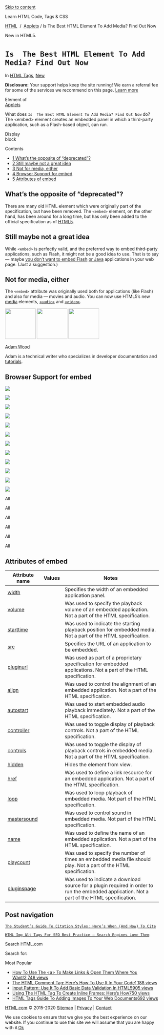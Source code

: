 <a href="#site-main" class="skip-link screen-reader-text">Skip to content</a>



[](https://html.com/)

Learn HTML Code, Tags & CSS

[HTML](https://html.com/)  /  [Applets](https://html.com/applets/) / Is The Best HTML Element To Add Media? Find Out Now

New in HTML5.

`Is  The Best HTML Element To Add Media? Find Out Now`
======================================================

In <span class="post-meta-category">[HTML Tags](https://html.com/tags/), [New](https://html.com/new/)</span>

**Disclosure:** Your support helps keep the site running! We earn a referral fee for some of the services we recommend on this page. [Learn more](https://html.com/disclosure/)

Element of  
[Applets](https://html.com/applets/)

What does `Is  The Best HTML Element To Add Media? Find Out Now` do?  
The &lt;embed&gt; element creates an embedded panel in which a third-party application, such as a Flash-based object, can run.

Display  
block

<span class="underline"></span>

Contents

-   [<span class="toc_number toc_depth_1">1</span> What’s the opposite of “deprecated”?](#What8217s_the_opposite_of_8220deprecated8221)
-   [<span class="toc_number toc_depth_1">2</span> Still maybe not a great idea](#Still_maybe_not_a_great_idea)
-   [<span class="toc_number toc_depth_1">3</span> Not for media, either](#Not_for_media_either)
-   [<span class="toc_number toc_depth_1">4</span> Browser Support for embed](#Browser_Support_for_embed)
-   [<span class="toc_number toc_depth_1">5</span> Attributes of embed](#Attributes_of_embed)

<span id="What8217s_the_opposite_of_8220deprecated8221">What’s the opposite of “deprecated”?</span>
---------------------------------------------------------------------------------------------------

There are many old HTML element which were originally part of the specification, but have been removed. The `<embed>` element, on the other hand, has been around for a long time, but has only been added to the official specification as of [HTML5](https://html.com/html5/).

<span id="Still_maybe_not_a_great_idea">Still maybe not a great idea</span>
---------------------------------------------------------------------------

While `<embed>` is perfectly valid, and the preferred way to embed third-party applications, such as Flash, it might not be a good idea to use. That is to say — maybe [you don’t want to embed Flash](http://www.e-xanthos.co.uk/blog/why-flash-is-bad-for-web-design-and-seo/) [or Java](https://java.com/en/download/faq/chrome.xml) applications in your web page. (Just a suggestion.)

<span id="Not_for_media_either">Not for media, either</span>
------------------------------------------------------------

The `<embed>` attribute was originally used both for applications (like Flash) and also for media — movies and audio. You can now use HTML5’s new [media](https://html.com/media/) elements, [`<audio>`](https://html.com/tags/audio/) and [`<video>`](https://html.com/tags/video/).

<img src="http://html.com/wp-content/plugins/a3-lazy-load/assets/images/lazy_placeholder.gif" class="lazy lazy-hidden avatar avatar-100 photo" width="100" height="100" />

<img src="http://html.com/wp-content/plugins/a3-lazy-load/assets/images/lazy_placeholder.gif" class="lazy lazy-hidden avatar avatar-100 photo" width="100" height="100" />

<img src="https://secure.gravatar.com/avatar/3af4194cc38fbc6d4e68fbe7536347d5?s=100&amp;d=mm&amp;r=g" class="avatar avatar-100 photo" srcset="https://secure.gravatar.com/avatar/3af4194cc38fbc6d4e68fbe7536347d5?s=200&amp;d=mm&amp;r=g 2x" width="100" height="100" />

[Adam Wood](https://html.com/author/html/)

<span class="fn">Adam is a technical writer who specializes in developer documentation and [tutorials](https://html.com/).</span>

[<span class="saboxplugin-icon-grey saboxplugin-icon-linkedin"></span>](https://www.linkedin.com/in/adammichaelwood)

<span id="tho-end-content" style="display: block; visibility: hidden;"></span>

<span id="Browser_Support_for_embed">Browser Support for embed</span>
---------------------------------------------------------------------

<img src="http://html.com/wp-content/plugins/a3-lazy-load/assets/images/lazy_placeholder.gif" class="lazy lazy-hidden" />

![](https://html.com/wp-content/plugins/htmlcodetutorial-plugin/assets/images/ie-true.png)

<img src="http://html.com/wp-content/plugins/a3-lazy-load/assets/images/lazy_placeholder.gif" class="lazy lazy-hidden" />

![](https://html.com/wp-content/plugins/htmlcodetutorial-plugin/assets/images/firefox-true.png)

<img src="http://html.com/wp-content/plugins/a3-lazy-load/assets/images/lazy_placeholder.gif" class="lazy lazy-hidden" />

![](https://html.com/wp-content/plugins/htmlcodetutorial-plugin/assets/images/chrome-true.png)

<img src="http://html.com/wp-content/plugins/a3-lazy-load/assets/images/lazy_placeholder.gif" class="lazy lazy-hidden" />

![](https://html.com/wp-content/plugins/htmlcodetutorial-plugin/assets/images/edge-true.png)

<img src="http://html.com/wp-content/plugins/a3-lazy-load/assets/images/lazy_placeholder.gif" class="lazy lazy-hidden" />

![](https://html.com/wp-content/plugins/htmlcodetutorial-plugin/assets/images/safari-true.png)

<img src="http://html.com/wp-content/plugins/a3-lazy-load/assets/images/lazy_placeholder.gif" class="lazy lazy-hidden" />

![](https://html.com/wp-content/plugins/htmlcodetutorial-plugin/assets/images/opera-true.png)

<span class="browser-supported">All</span>

<span class="browser-supported">All</span>

<span class="browser-supported">All</span>

<span class="browser-supported">All</span>

<span class="browser-supported">All</span>

<span class="browser-supported">All</span>

<span id="Attributes_of_embed">Attributes of embed</span>
---------------------------------------------------------

<table><thead><tr class="header"><th>Attribute name</th><th>Values</th><th>Notes</th></tr></thead><tbody><tr class="odd"><td><a href="https://html.com/attributes/embed-width/" class="linked-name">width</a><br />
</td><td></td><td>Specifies the width of an embedded application panel.</td></tr><tr class="even"><td><a href="https://html.com/attributes/embed-volume/" class="linked-name deprecated">volume</a><br />
</td><td></td><td>Was used to specify the playback volume of an embedded application. Not a part of the HTML specification.</td></tr><tr class="odd"><td><a href="https://html.com/attributes/embed-starttime/" class="linked-name deprecated">starttime</a><br />
</td><td></td><td>Was used to indicate the starting playback position for embedded media. Not a part of the HTML specification.</td></tr><tr class="even"><td><a href="https://html.com/attributes/embed-src/" class="linked-name">src</a><br />
</td><td></td><td>Specifies the URL of an application to be embedded.</td></tr><tr class="odd"><td><a href="https://html.com/attributes/embed-pluginurl/" class="linked-name deprecated">pluginurl</a><br />
</td><td></td><td>Was used as part of a proprietary specification for embedded applications. Not a part of the HTML specification.</td></tr><tr class="even"><td><a href="https://html.com/attributes/embed-align/" class="linked-name deprecated">align</a><br />
</td><td></td><td>Was used to control the alignment of an embedded application. Not a part of the HTML specification.</td></tr><tr class="odd"><td><a href="https://html.com/attributes/embed-autostart/" class="linked-name deprecated">autostart</a><br />
</td><td></td><td>Was used to start embedded audio playback immediately. Not a part of the HTML specification.</td></tr><tr class="even"><td><a href="https://html.com/attributes/embed-controller/" class="linked-name deprecated">controller</a><br />
</td><td></td><td>Was used to toggle display of playback controls. Not a part of the HTML specification.</td></tr><tr class="odd"><td><a href="https://html.com/attributes/embed-controls/" class="linked-name deprecated">controls</a><br />
</td><td></td><td>Was used to toggle the display of playback controls in embedded media. Not a part of the HTML specification.</td></tr><tr class="even"><td><a href="https://html.com/attributes/embed-hidden/" class="linked-name">hidden</a><br />
</td><td></td><td>Hides the element from view.</td></tr><tr class="odd"><td><a href="https://html.com/attributes/embed-href/" class="linked-name deprecated">href</a><br />
</td><td></td><td>Was used to define a link resource for an embedded application. Not a part of the HTML specification.</td></tr><tr class="even"><td><a href="https://html.com/attributes/embed-loop/" class="linked-name deprecated">loop</a><br />
</td><td></td><td>Was used to loop playback of embedded media. Not part of the HTML specification.</td></tr><tr class="odd"><td><a href="https://html.com/attributes/embed-mastersound/" class="linked-name deprecated">mastersound</a><br />
</td><td></td><td>Was used to control sound in embedded media. Not part of the HTML specification.</td></tr><tr class="even"><td><a href="https://html.com/attributes/embed-name/" class="linked-name deprecated">name</a><br />
</td><td></td><td>Was used to define the name of an embedded application. Not a part of the HTML specification.</td></tr><tr class="odd"><td><a href="https://html.com/attributes/embed-playcount/" class="linked-name deprecated">playcount</a><br />
</td><td></td><td>Was used to specify the number of times an embedded media file should play. Not a part of the HTML specification.</td></tr><tr class="even"><td><a href="https://html.com/attributes/embed-pluginspage/" class="linked-name deprecated">pluginspage</a><br />
</td><td></td><td>Was used to indicate a download source for a plugin required in order to run the embedded application. Not a part of the HTML specification.</td></tr></tbody></table>

Post navigation
---------------

[<span class="nav-link-label"><span class="genericon genericon-previous"></span></span>`The Student’s Guide To Citation Styles: Here’s When (And How) To Cite`](https://html.com/resources/citation-guide/)

[`HTML Img Alt Tags For SEO Best Practice – Search Engines Love Them`<span class="nav-link-label"><span class="genericon genericon-next"></span></span>](https://html.com/attributes/img-alt/)

Search HTML.com

<span class="screen-reader-text">Search for:</span>

Most Popular

-   <a href="https://html.com/attributes/a-target/" class="popular_posts_bars_link">How To Use The &lt;a&gt; To Make Links &amp; Open Them Where You Want!</a><span class="popular_posts_bars_comment_count_hold"><a href="https://html.com/attributes/a-target/#comments" class="popular_posts_bars_comment_count">2,748 views</a><span class="popular_posts_bars_comment_count_triangle"></span></span>
-   <a href="https://html.com/tags/comment-tag/" class="popular_posts_bars_link">The HTML Comment Tag: Here’s How To Use It In Your Code</a><span class="popular_posts_bars_comment_count_hold"><a href="https://html.com/tags/comment-tag/#comments" class="popular_posts_bars_comment_count">1,188 views</a><span class="popular_posts_bars_comment_count_triangle"></span></span>
-   <a href="https://html.com/attributes/input-pattern/" class="popular_posts_bars_link">Input Pattern: Use It To Add Basic Data Validation In HTML5</a><span class="popular_posts_bars_comment_count_hold"><a href="https://html.com/attributes/input-pattern/#comments" class="popular_posts_bars_comment_count">905 views</a><span class="popular_posts_bars_comment_count_triangle"></span></span>
-   <a href="https://html.com/tags/iframe/" class="popular_posts_bars_link">Using The HTML Tag To Create Inline Frames: Here’s How</a><span class="popular_posts_bars_comment_count_hold"><a href="https://html.com/tags/iframe/#comments" class="popular_posts_bars_comment_count">750 views</a><span class="popular_posts_bars_comment_count_triangle"></span></span>
-   <a href="https://html.com/tags/img/" class="popular_posts_bars_link">HTML Tags Guide To Adding Images To Your Web Documents</a><span class="popular_posts_bars_comment_count_hold"><a href="https://html.com/tags/img/#comments" class="popular_posts_bars_comment_count">692 views</a><span class="popular_posts_bars_comment_count_triangle"></span></span>

[HTML.com](https://html.com/) © 2015-2020 [Sitemap](https://html.com/sitemap/) | [Privacy](https://html.com/privacy/) | [Contact](https://html.com/contact/)

<span id="cn-notice-text" class="cn-text-container">We use cookies to ensure that we give you the best experience on our website. If you continue to use this site we will assume that you are happy with it.</span><span id="cn-notice-buttons" class="cn-buttons-container"><a href="#" id="cn-accept-cookie" class="cn-set-cookie cn-button bootstrap button">Ok</a></span><a href="javascript:void(0);" id="cn-close-notice" class="cn-close-icon"></a>
